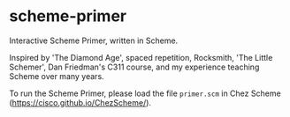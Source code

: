 # scheme-primer
Interactive Scheme Primer, written in Scheme.

Inspired by 'The Diamond Age', spaced repetition, Rocksmith, 'The Little Schemer', Dan Friedman's C311 course, and my experience teaching Scheme over many years.

To run the Scheme Primer, please load the file `primer.scm` in Chez Scheme (https://cisco.github.io/ChezScheme/).
